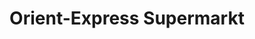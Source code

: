 ---
title: "Orient-Express Supermarkt"
url: /naumburg-saale/orient-express-supermarkt/
shop: Supermarkt
---